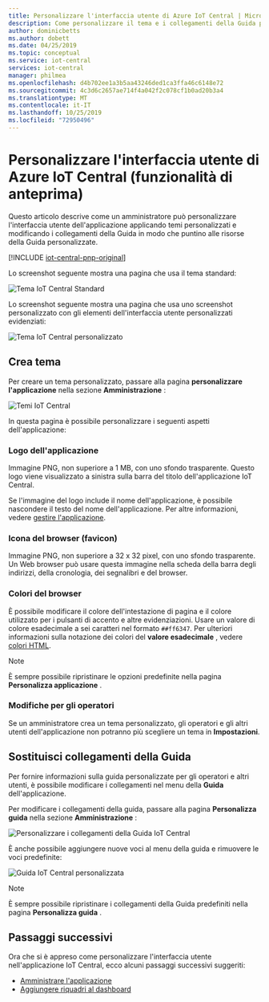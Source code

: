 ```yaml
---
title: Personalizzare l'interfaccia utente di Azure IoT Central | Microsoft Docs
description: Come personalizzare il tema e i collegamenti della Guida per l'applicazione Azure Internet delle cose centrale
author: dominicbetts
ms.author: dobett
ms.date: 04/25/2019
ms.topic: conceptual
ms.service: iot-central
services: iot-central
manager: philmea
ms.openlocfilehash: d4b702ee1a3b5aa43246ded1ca3ffa46c6148e72
ms.sourcegitcommit: 4c3d6c2657ae714f4a042f2c078cf1b0ad20b3a4
ms.translationtype: MT
ms.contentlocale: it-IT
ms.lasthandoff: 10/25/2019
ms.locfileid: "72950496"
---
```

# <a name="customize-the-azure-iot-central-ui-preview-features"></a>Personalizzare l'interfaccia utente di Azure IoT Central (funzionalità di anteprima)

Questo articolo descrive come un amministratore può personalizzare l'interfaccia utente dell'applicazione applicando temi personalizzati e modificando i collegamenti della Guida in modo che puntino alle risorse della Guida personalizzate. 

[!INCLUDE [iot-central-pnp-original](../../../includes/iot-central-pnp-original-note.md)]

Lo screenshot seguente mostra una pagina che usa il tema standard:

![Tema IoT Central Standard](./media/howto-customize-ui-pnp/standard-ui.png)

Lo screenshot seguente mostra una pagina che usa uno screenshot personalizzato con gli elementi dell'interfaccia utente personalizzati evidenziati:

![Tema IoT Central personalizzato](./media/howto-customize-ui-pnp/themed-ui.png)

## <a name="create-theme"></a>Crea tema

Per creare un tema personalizzato, passare alla pagina **personalizzare l'applicazione** nella sezione **Amministrazione** :

![Temi IoT Central](./media/howto-customize-ui-pnp/themes.png)

In questa pagina è possibile personalizzare i seguenti aspetti dell'applicazione:

### <a name="application-logo"></a>Logo dell'applicazione

Immagine PNG, non superiore a 1 MB, con uno sfondo trasparente. Questo logo viene visualizzato a sinistra sulla barra del titolo dell'applicazione IoT Central.

Se l'immagine del logo include il nome dell'applicazione, è possibile nascondere il testo del nome dell'applicazione. Per altre informazioni, vedere [gestire l'applicazione](./howto-administer-pnp.md?toc=/azure/iot-central-pnp/toc.json&bc=/azure/iot-central-pnp/breadcrumb/toc.json#change-application-name-and-url).

### <a name="browser-icon-favicon"></a>Icona del browser (favicon)

Immagine PNG, non superiore a 32 x 32 pixel, con uno sfondo trasparente. Un Web browser può usare questa immagine nella scheda della barra degli indirizzi, della cronologia, dei segnalibri e del browser.

### <a name="browser-colors"></a>Colori del browser

È possibile modificare il colore dell'intestazione di pagina e il colore utilizzato per i pulsanti di accento e altre evidenziazioni. Usare un valore di colore esadecimale a sei caratteri nel formato `##ff6347`. Per ulteriori informazioni sulla notazione dei colori del **valore esadecimale** , vedere [colori HTML](https://www.w3schools.com/html/html_colors.asp).

> [!NOTE]
> È sempre possibile ripristinare le opzioni predefinite nella pagina **Personalizza applicazione** .

### <a name="changes-for-operators"></a>Modifiche per gli operatori

Se un amministratore crea un tema personalizzato, gli operatori e gli altri utenti dell'applicazione non potranno più scegliere un tema in **Impostazioni**.

## <a name="replace-help-links"></a>Sostituisci collegamenti della Guida

Per fornire informazioni sulla guida personalizzate per gli operatori e altri utenti, è possibile modificare i collegamenti nel menu della **Guida** dell'applicazione.

Per modificare i collegamenti della guida, passare alla pagina **Personalizza guida** nella sezione **Amministrazione** :

![Personalizzare i collegamenti della Guida IoT Central](./media/howto-customize-ui-pnp/help-links.png)

È anche possibile aggiungere nuove voci al menu della guida e rimuovere le voci predefinite:

![Guida IoT Central personalizzata](./media/howto-customize-ui-pnp/custom-help.png)

> [!NOTE]
> È sempre possibile ripristinare i collegamenti della Guida predefiniti nella pagina **Personalizza guida** .

## <a name="next-steps"></a>Passaggi successivi

Ora che si è appreso come personalizzare l'interfaccia utente nell'applicazione IoT Central, ecco alcuni passaggi successivi suggeriti:

- [Amministrare l'applicazione](./howto-administer-pnp.md?toc=/azure/iot-central-pnp/toc.json&bc=/azure/iot-central-pnp/breadcrumb/toc.json)
- [Aggiungere riquadri al dashboard](./howto-add-tiles-to-your-dashboard.md?toc=/azure/iot-central-pnp/toc.json&bc=/azure/iot-central-pnp/breadcrumb/toc.json)